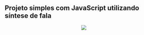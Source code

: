 ## Projeto simples com JavaScript utilizando síntese de fala
<div align="center">
  <img src="https://user-images.githubusercontent.com/25671369/169628947-9b3f9b11-021c-4c2e-82e1-6f802bb67b7e.png"/>
<div>
